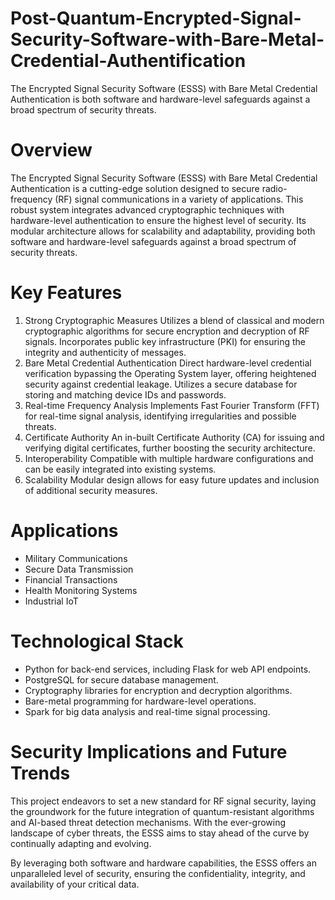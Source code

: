 # Post-Quantum-Encrypted-Signal-Security-Software-with-Bare-Metal-Credential-Authentification
The Encrypted Signal Security Software (ESSS) with Bare Metal Credential Authentication is both software and hardware-level safeguards against a broad spectrum of security threats.

# Overview
The Encrypted Signal Security Software (ESSS) with Bare Metal Credential Authentication is a cutting-edge solution designed to secure radio-frequency (RF) signal communications in a variety of applications. This robust system integrates advanced cryptographic techniques with hardware-level authentication to ensure the highest level of security. Its modular architecture allows for scalability and adaptability, providing both software and hardware-level safeguards against a broad spectrum of security threats.

# Key Features
1. Strong Cryptographic Measures
Utilizes a blend of classical and modern cryptographic algorithms for secure encryption and decryption of RF signals.
Incorporates public key infrastructure (PKI) for ensuring the integrity and authenticity of messages.
2. Bare Metal Credential Authentication
Direct hardware-level credential verification bypassing the Operating System layer, offering heightened security against credential leakage.
Utilizes a secure database for storing and matching device IDs and passwords.
3. Real-time Frequency Analysis
Implements Fast Fourier Transform (FFT) for real-time signal analysis, identifying irregularities and possible threats.
4. Certificate Authority
An in-built Certificate Authority (CA) for issuing and verifying digital certificates, further boosting the security architecture.
5. Interoperability
Compatible with multiple hardware configurations and can be easily integrated into existing systems.
6. Scalability
Modular design allows for easy future updates and inclusion of additional security measures.
# Applications
- Military Communications
- Secure Data Transmission
- Financial Transactions
- Health Monitoring Systems
- Industrial IoT
# Technological Stack
- Python for back-end services, including Flask for web API endpoints.
- PostgreSQL for secure database management.
- Cryptography libraries for encryption and decryption algorithms.
- Bare-metal programming for hardware-level operations.
- Spark for big data analysis and real-time signal processing.
# Security Implications and Future Trends
This project endeavors to set a new standard for RF signal security, laying the groundwork for the future integration of quantum-resistant algorithms and AI-based threat detection mechanisms. With the ever-growing landscape of cyber threats, the ESSS aims to stay ahead of the curve by continually adapting and evolving.

By leveraging both software and hardware capabilities, the ESSS offers an unparalleled level of security, ensuring the confidentiality, integrity, and availability of your critical data.
